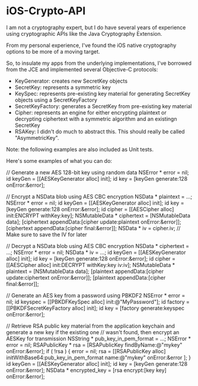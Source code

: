 iOS-Crypto-API
==============

I am not a cryptography expert, but I do have several years of experience using cryptographic APIs like the
Java Cryptography Extension.

From my personal experience, I've found the iOS native cryptography options to be more of a moving target.

So, to insulate my apps from the underlying implementations, I've borrowed from the JCE and implemented several
Objective-C protocols:
- KeyGenerator: creates new SecretKey objects
- SecretKey: represents a symmetric key
- KeySpec: represents pre-existing key material for generating SecretKey objects using a SecretKeyFactory
- SecretKeyFactory: generates a SecretKey from pre-existing key material
- Cipher: represents an engine for either encrypting plaintext or decrypting ciphertext with a symmetric algorithm
          and an existingn SecretKey
- RSAKey: I didn't do much to abstract this.  This should really be called "AsymmetricKey".

Note: the following examples are also included as Unit tests.

Here's some examples of what you can do:

// Generate a new AES 128-bit key using random data
NSError * error = nil;
id<KeyGenerator> keyGen = [[AESKeyGenerator alloc] init];
id<SecretKey> key = [keyGen generate:128 onError:&error];

// Encrypt a NSData blob using AES CBC encryption
NSData * plaintext = ...;
NSError * error = nil;
id<KeyGenerator> keyGen = [[AESKeyGenerator alloc] init];
id<SecretKey> key = [keyGen generate:128 onError:&error];
id<Cipher> cipher = [[AESCipher alloc] init:ENCRYPT withKey:key];
NSMutableData * ciphertext = [NSMutableData data];
[ciphertext appendData:[cipher update:plaintext onError:&error]];
[ciphertext appendData:[cipher final:&error]];
NSData * iv = cipher.iv;
// Make sure to save the IV for later

// Decrypt a NSData blob using AES CBC encryption
NSData * ciphertext = ...;
NSError * error = nil;
NSData * iv = ...;
id<KeyGenerator> keyGen = [[AESKeyGenerator alloc] init];
id<SecretKey> key = [keyGen generate:128 onError:&error];
id<Cipher> cipher = [[AESCipher alloc] init:DECRYPT withKey:key iv:iv];
NSMutableData * plaintext = [NSMutableData data];
[plaintext appendData:[cipher update:ciphertext onError:&error]];
[plaintext appendData:[cipher final:&error]];

// Generate an AES key from a password using PBKDF2
NSError * error = nil;
id<KeySpec> keyspec = [[PBKDFKeySpec alloc] init:@"MyPassword"];
id<SecretKeyFactory> factory = [[PBKDFSecretKeyFactory alloc] init];
id<SecretKey> key = [factory generate:keyspec onError:&error];

// Retrieve RSA public key material from the application keychain and generate a new key if the existing one
// wasn't found, then encrypt an AESKey for transmission
NSString * pub_key_in_pem_format = ...;
NSError * error = nil;
RSAPublicKey * rsa = [RSAPublicKey findByName:@"mykey" onError:&error];
if ( !rsa ) {
  error = nil;
  rsa = [[RSAPublicKey alloc] initWithBase64:pub_key_in_pem_format name:@"mykey" onError:&error ];
}
id<KeyGenerator> keyGen = [[AESKeyGenerator alloc] init];
id<SecretKey> key = [keyGen generate:128 onError:&error];
NSData * encrypted_key = [rsa encrypt:[key key] onError:&error];



